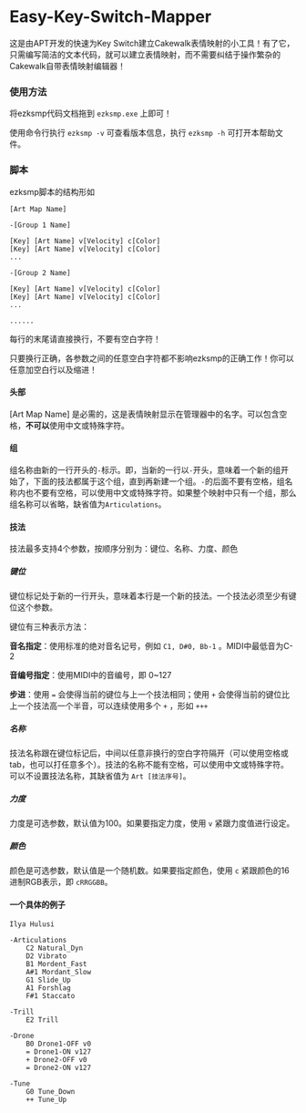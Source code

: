 # Easy-Key-Switch-Mapper

这是由APT开发的快速为Key Switch建立Cakewalk表情映射的小工具！有了它，只需编写简洁的文本代码，就可以建立表情映射，而不需要纠结于操作繁杂的Cakewalk自带表情映射编辑器！

### 使用方法

将ezksmp代码文档拖到 `ezksmp.exe` 上即可！

使用命令行执行 `ezksmp -v` 可查看版本信息，执行 `ezksmp -h` 可打开本帮助文件。



### 脚本

ezksmp脚本的结构形如

```
[Art Map Name]

-[Group 1 Name]

[Key] [Art Name] v[Velocity] c[Color]
[Key] [Art Name] v[Velocity] c[Color]
...

-[Group 2 Name]

[Key] [Art Name] v[Velocity] c[Color]
[Key] [Art Name] v[Velocity] c[Color]
...

......
```

每行的末尾请直接换行，不要有空白字符！

只要换行正确，各参数之间的任意空白字符都不影响ezksmp的正确工作！你可以任意加空白行以及缩进！

#### 头部

[Art Map Name] 是必需的，这是表情映射显示在管理器中的名字。可以包含空格，**不可以**使用中文或特殊字符。

#### 组

组名称由新的一行开头的`-`标示。即，当新的一行以`-`开头，意味着一个新的组开始了，下面的技法都属于这个组，直到再新建一个组。`-`的后面不要有空格，组名称内也不要有空格，可以使用中文或特殊字符。如果整个映射中只有一个组，那么组名称可以省略，缺省值为`Articulations`。

#### 技法

技法最多支持4个参数，按顺序分别为：键位、名称、力度、颜色

##### 键位

键位标记处于新的一行开头，意味着本行是一个新的技法。一个技法必须至少有键位这个参数。

键位有三种表示方法：

**音名指定**：使用标准的绝对音名记号，例如 `C1, D#0, Bb-1` 。MIDI中最低音为C-2

**音编号指定**：使用MIDI中的音编号，即 0~127

**步进**：使用 `=` 会使得当前的键位与上一个技法相同；使用 `+` 会使得当前的键位比上一个技法高一个半音，可以连续使用多个 `+` ，形如 `+++`

##### 名称

技法名称跟在键位标记后，中间以任意非换行的空白字符隔开（可以使用空格或tab，也可以打任意多个）。技法的名称不能有空格，可以使用中文或特殊字符。可以不设置技法名称，其缺省值为 `Art [技法序号]`。

##### 力度

力度是可选参数，默认值为100。如果要指定力度，使用 `v` 紧跟力度值进行设定。

##### 颜色

颜色是可选参数，默认值是一个随机数。如果要指定颜色，使用 `c` 紧跟颜色的16进制RGB表示，即 `cRRGGBB`。



#### 一个具体的例子

```
Ilya Hulusi

-Articulations
    C2 Natural_Dyn
    D2 Vibrato
    B1 Mordent_Fast
    A#1 Mordant_Slow
    G1 Slide_Up
    A1 Forshlag
    F#1 Staccato

-Trill
    E2 Trill

-Drone
    B0 Drone1-OFF v0
    = Drone1-ON v127
    + Drone2-OFF v0
    = Drone2-ON v127

-Tune
    G0 Tune_Down
    ++ Tune_Up
```


